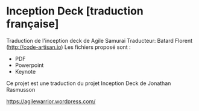 # Inception Deck [traduction française]
Traduction de l'inception deck de Agile Samurai
Traducteur: Batard Florent (http://code-artisan.io)
Les fichiers proposé sont :

- PDF
- Powerpoint
- Keynote

Ce projet est une traduction du projet Inception Deck de Jonathan Rasmusson 
 
https://agilewarrior.wordpress.com/
